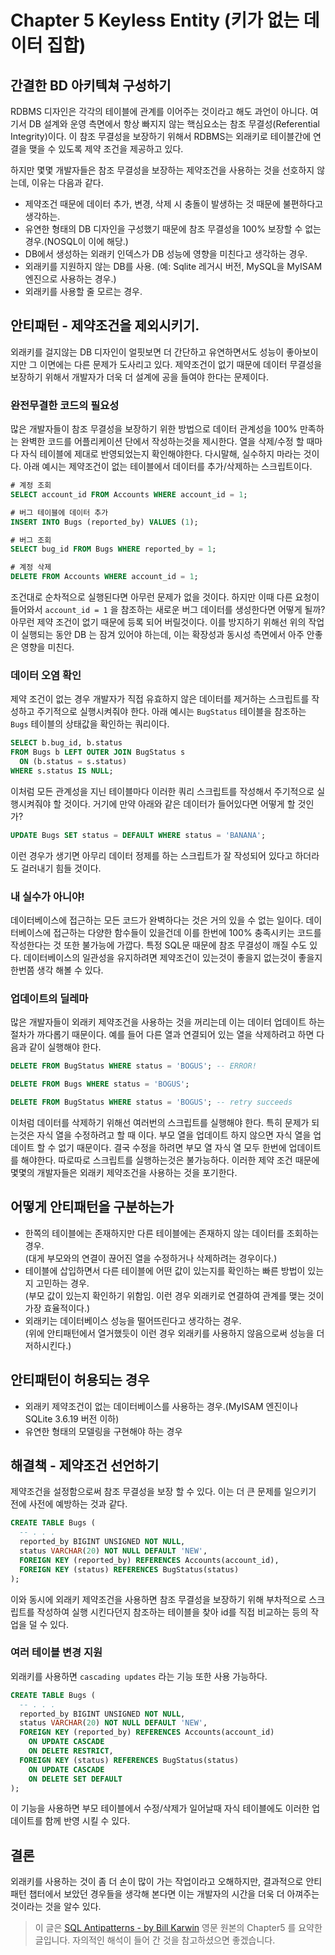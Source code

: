 # Chapter 5 Keyless Entity (키가 없는 데이터 집합)

## 간결한 BD 아키텍쳐 구성하기

RDBMS 디자인은 각각의 테이블에 관계를 이어주는 것이라고 해도 과언이 아니다. 여기서 DB 설계와 운영 측면에서 항상 빠지지 않는 핵심요소는 참조 무결성(Referential Integrity)이다. 이 참조 무결성을 보장하기 위해서 RDBMS는 외래키로 테이블간에 연결을 맺을 수 있도록 제약 조건을 제공하고 있다.

하지만 몇몇 개발자들은 참조 무결성을 보장하는 제약조건을 사용하는 것을 선호하지 않는데, 이유는 다음과 같다.

* 제약조건 때문에 데이터 추가, 변경, 삭제 시 충돌이 발생하는 것 때문에 불편하다고 생각하는.
* 유연한 형태의 DB 디자인을 구성했기 때문에 참조 무결성을 100% 보장할 수 없는 경우.(NOSQL이 이에 해당.)
* DB에서 생성하는 외래키 인덱스가 DB 성능에 영향을 미친다고 생각하는 경우.
* 외래키를 지원하지 않는 DB를 사용. (예: Sqlite 레거시 버전, MySQL을 MyISAM 엔진으로 사용하는 경우.)
* 외래키를 사용할 줄 모르는 경우.

## 안티패턴 - 제약조건을 제외시키기.

외래키를 걸지않는 DB 디자인이 얼핏보면 더 간단하고 유연하면서도 성능이 좋아보이지만 그 이면에는 다른 문제가 도사리고 있다. 제약조건이 없기 때문에 데이터 무결성을 보장하기 위해서 개발자가 더욱 더 설계에 공을 들여야 한다는 문제이다.

### 완전무결한 코드의 필요성
많은 개발자들이 참조 무결성을 보장하기 위한 방법으로 데이터 관계성을 100% 만족하는 완벽한 코드를 어플리케이션 단에서 작성하는것을 제시한다. 열을 삭제/수정 할 때마다 자식 테이블에 제대로 반영되었는지 확인해야한다. 다시말해, 실수하지 마라는 것이다. 아래 예시는 제약조건이 없는 테이블에서 데이터를 추가/삭제하는 스크립트이다.

```sql
# 계정 조회
SELECT account_id FROM Accounts WHERE account_id = 1;

# 버그 테이블에 데이터 추가
INSERT INTO Bugs (reported_by) VALUES (1);

# 버그 조회
SELECT bug_id FROM Bugs WHERE reported_by = 1;

# 계정 삭제
DELETE FROM Accounts WHERE account_id = 1;
```

조건대로 순차적으로 실행된다면 아무런 문제가 없을 것이다. 하지만 이때 다른 요청이 들어와서 `account_id = 1` 을 참조하는 새로운 버그 데이터를 생성한다면 어떻게 될까? 아무런 제약 조건이 없기 때문에 등록 되어 버릴것이다. 이를 방지하기 위해선 위의 작업이 실행되는 동안 DB 는 잠겨 있어야 하는데, 이는 확장성과 동시성 측면에서 아주 안좋은 영향을 미친다.

### 데이터 오염 확인

제약 조건이 없는 경우 개발자가 직접 유효하지 않은 데이터를 제거하는 스크립트를 작성하고 주기적으로 실행시켜줘야 한다. 아래 예시는 `BugStatus` 테이블을 참조하는 `Bugs` 테이블의 상태값을 확인하는 쿼리이다.

```sql
SELECT b.bug_id, b.status
FROM Bugs b LEFT OUTER JOIN BugStatus s
  ON (b.status = s.status)
WHERE s.status IS NULL;
```

이처럼 모든 관계성을 지닌 테이블마다 이러한 쿼리 스크립트를 작성해서 주기적으로 실행시켜줘야 할 것이다. 거기에 만약 아래와 같은 데이터가 들어있다면 어떻게 할 것인가?
```sql
UPDATE Bugs SET status = DEFAULT WHERE status = 'BANANA';
```

이런 경우가 생기면 아무리 데이터 정제를 하는 스크립트가 잘 작성되어 있다고 하더라도 걸러내기 힘들 것이다.

### 내 실수가 아니야!

데이터베이스에 접근하는 모든 코드가 완벽하다는 것은 거의 있을 수 없는 일이다. 데이터베이스에 접근하는 다양한 함수들이 있을건데 이를 한번에 100% 충족시키는 코드를 작성한다는 것 또한 불가능에 가깝다. 특정 SQL문 때문에 참조 무결성이 깨질 수도 있다. 데이터베이스의 일관성을 유지하려면 제약조건이 있는것이 좋을지 없는것이 좋을지 한번쯤 생각 해볼 수 있다.

### 업데이트의 딜레마

많은 개발자들이 외래키 제약조건을 사용하는 것을 꺼리는데 이는 데이터 업데이트 하는 절차가 까다롭기 때문이다. 예를 들어 다른 열과 연결되어 있는 열을 삭제하려고 하면 다음과 같이 실행해야 한다.

```sql
DELETE FROM BugStatus WHERE status = 'BOGUS'; -- ERROR!

DELETE FROM Bugs WHERE status = 'BOGUS';

DELETE FROM BugStatus WHERE status = 'BOGUS'; -- retry succeeds
```

이처럼 데이터를 삭제하기 위해선 여러번의 스크립트를 실행해야 한다. 특히 문제가 되는것은 자식 열을 수정하려고 할 때 이다. 부모 열을 업데이트 하지 않으면 자식 열을 업데이트 할 수 없기 때문이다. 결국 수정을 하려면 부모 열 자식 열 모두 한번에 업데이트를 해야한다. 따로따로 스크립트를 실행하는것은 불가능하다. 이러한 제약 조건 때문에 몇몇의 개발자들은 외래키 제약조건을 사용하는 것을 포기한다.


## 어떻게 안티패턴을 구분하는가

* 한쪽의 테이블에는 존재하지만 다른 테이블에는 존재하지 않는 데이터를 조회하는 경우. <br>
(대게 부모와의 연결이 끊어진 열을 수정하거나 삭제하려는 경우이다.)
* 테이블에 삽입하면서 다른 테이블에 어떤 값이 있는지를 확인하는 빠른 방법이 있는지 고민하는 경우.<br>
(부모 값이 있는지 확인하기 위함임. 이런 경우 외래키로 연결하여 관계를 맺는 것이 가장 효율적이다.)
* 외래키는 데이터베이스 성능을 떨어뜨린다고 생각하는 경우.<br>
(위에 안티패턴에서 열거했듯이 이런 경우 외래키를 사용하지 않음으로써 성능을 더 저하시킨다.)

## 안티패턴이 허용되는 경우

* 외래키 제약조건이 없는 데이터베이스를 사용하는 경우.(MyISAM 엔진이나 SQLite 3.6.19 버전 이하)
* 유연한 형태의 모델링을 구현해야 하는 경우

## 해결책 - 제약조건 선언하기

제약조건을 설정함으로써 참조 무결성을 보장 할 수 있다. 이는 더 큰 문제를 일으키기 전에 사전에 예방하는 것과 같다.
```sql
CREATE TABLE Bugs (
  -- . . .
  reported_by BIGINT UNSIGNED NOT NULL,
  status VARCHAR(20) NOT NULL DEFAULT 'NEW',
  FOREIGN KEY (reported_by) REFERENCES Accounts(account_id),
  FOREIGN KEY (status) REFERENCES BugStatus(status)
);
```
이와 동시에 외래키 제약조건을 사용하면 참조 무결성을 보장하기 위해 부차적으로 스크립트를 작성하여 실행 시킨다던지 참조하는 테이블을 찾아 id를 직접 비교하는 등의 작업을 덜 수 있다.


### 여러 테이블 변경 지원

외래키를 사용하면 `cascading updates` 라는 기능 또한 사용 가능하다.

```sql
CREATE TABLE Bugs (
  -- . . .
  reported_by BIGINT UNSIGNED NOT NULL,
  status VARCHAR(20) NOT NULL DEFAULT 'NEW',
  FOREIGN KEY (reported_by) REFERENCES Accounts(account_id)
    ON UPDATE CASCADE
    ON DELETE RESTRICT,
  FOREIGN KEY (status) REFERENCES BugStatus(status)
    ON UPDATE CASCADE
    ON DELETE SET DEFAULT
);
```
이 기능을 사용하면 부모 테이블에서 수정/삭제가 일어날때 자식 테이블에도 이러한 업데이트를 함께 반영 시킬 수 있다.

## 결론
외래키를 사용하는 것이 좀 더 손이 많이 가는 작업이라고 오해하지만, 결과적으로 안티패턴 챕터에서 보았던 경우들을 생각해 본다면 이는 개발자의 시간을 더욱 더 아껴주는 것이라는 것을 알수 있다.

> 이 글은 [SQL Antipatterns - by Bill Karwin](https://pragprog.com/titles/bksqla/sql-antipatterns/) 영문 원본의 Chapter5 를 요약한 글입니다. 자의적인 해석이 들어 간 것을 참고하셨으면 좋겠습니다.
